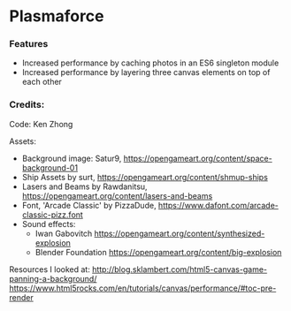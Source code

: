 # Plasmaforce


### Features
- Increased performance by caching photos in an ES6 singleton module
- Increased performance by layering three canvas elements on top of each other


### Credits:
Code: Ken Zhong

Assets:
- Background image: Satur9, https://opengameart.org/content/space-background-01
- Ship Assets by surt, https://opengameart.org/content/shmup-ships
- Lasers and Beams by Rawdanitsu, https://opengameart.org/content/lasers-and-beams
- Font, 'Arcade Classic' by PizzaDude, https://www.dafont.com/arcade-classic-pizz.font
- Sound effects:
  - Iwan Gabovitch https://opengameart.org/content/synthesized-explosion
  - Blender Foundation https://opengameart.org/content/big-explosion

Resources I looked at:
http://blog.sklambert.com/html5-canvas-game-panning-a-background/
https://www.html5rocks.com/en/tutorials/canvas/performance/#toc-pre-render
